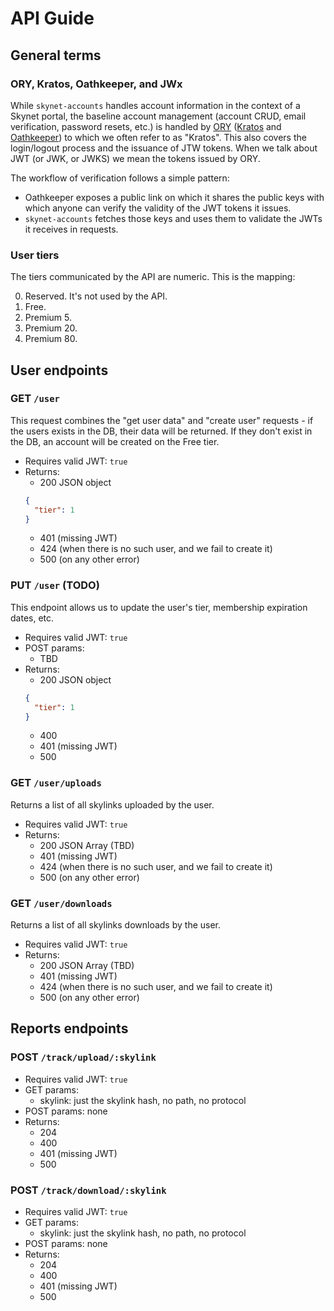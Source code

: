 # API Guide

## General terms

### ORY, Kratos, Oathkeeper, and JWx

While `skynet-accounts` handles account information in the context of a Skynet 
portal, the baseline account management (account CRUD, email verification, 
password resets, etc.) is handled by [ORY](https://www.ory.sh/) 
([Kratos](https://www.ory.sh/kratos/) and [Oathkeeper](https://www.ory.sh/oathkeeper/)) 
to which we often refer to as "Kratos". This also covers the login/logout 
process and the issuance of JTW tokens. When we talk about JWT (or JWK, or JWKS)
we mean the tokens issued by ORY.

The workflow of verification follows a simple pattern:
 * Oathkeeper exposes a public link on which it shares the public keys with 
   which anyone can verify the validity of the JWT tokens it issues.
 * `skynet-accounts` fetches those keys and uses them to validate the JWTs it
  receives in requests.

### User tiers

The tiers communicated by the API are numeric. This is the mapping:

0. Reserved. It's not used by the API.
1. Free.
2. Premium 5.
3. Premium 20.
4. Premium 80.

## User endpoints

### GET `/user`

This request combines the "get user data" and "create user" requests - if the 
users exists in the DB, their data will be returned. If they don't exist in the 
DB, an account will be created on the Free tier.

* Requires valid JWT: `true`
* Returns:
  - 200 JSON object
  ```json
  {
    "tier": 1
  }
  ```
  - 401 (missing JWT)
  - 424 (when there is no such user, and we fail to create it)
  - 500 (on any other error)

### PUT `/user` (TODO)

This endpoint allows us to update the user's tier, membership expiration dates, 
etc.

* Requires valid JWT: `true`
* POST params:
    - TBD
* Returns:
  - 200 JSON object
  ```json
  {
    "tier": 1
  }
  ```
  - 400
  - 401 (missing JWT)
  - 500

### GET `/user/uploads`

Returns a list of all skylinks uploaded by the user.

* Requires valid JWT: `true`
* Returns:
  - 200 JSON Array (TBD)
  - 401 (missing JWT)
  - 424 (when there is no such user, and we fail to create it)
  - 500 (on any other error)

### GET `/user/downloads`

Returns a list of all skylinks downloads by the user.

* Requires valid JWT: `true`
* Returns:
  - 200 JSON Array (TBD)
  - 401 (missing JWT)
  - 424 (when there is no such user, and we fail to create it)
  - 500 (on any other error)

## Reports endpoints

### POST `/track/upload/:skylink`

* Requires valid JWT: `true`
* GET params:
  - skylink: just the skylink hash, no path, no protocol
* POST params: none
* Returns:
  - 204 
  - 400
  - 401 (missing JWT)
  - 500

### POST `/track/download/:skylink`

* Requires valid JWT: `true`
* GET params:
  - skylink: just the skylink hash, no path, no protocol
* POST params: none
* Returns: 
  - 204
  - 400
  - 401 (missing JWT)
  - 500
